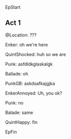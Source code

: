 

EpStart

## Act 1

@Location: ???

Enker: oh we're here

QuintShocked: huh so we are

Punk: asfdldkglaskalgk

Ballade: oh

PunkGB: askdsafkajgjka

EnkerAnnoyed: Uh, you ok?

Punk: no

Balade: same

QuintHappy: fin

EpFin

<script src="assets/js/EpFormatter.js"></script>